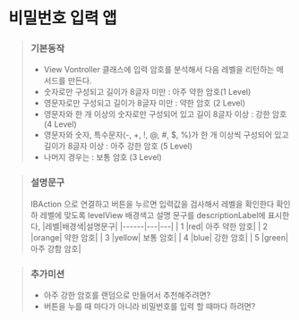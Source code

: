 # 비밀번호 입력 앱

> ### 기본동작
> * View Vontroller 클래스에 입력 암호를 분석해서 다음 레벨을 리턴하는 메서드를 만든다.
> * 숫자로만 구성되고 길이가 8글자 미만 : 아주 약한 암호(1 Level)
> * 영문자로만 구성되고 길이가 8글자 미만 : 약한 암호 (2 Level)
> * 영문자와 한 개 이상의 숫자로만 구성되어 있고 길이 8글자 이상 : 강한 암호 (4 Level)
> * 영문자와 숫자, 특수문자(-, +, !, @, #, $, %)가 한 개 이상씩 구성되어 있고 길이가 8글자 이상 : 아주 강한 암호 (5 Level)
> * 나머지 경우는 : 보통 암호 (3 Level)


> ### 설명문구
> IBAction 으로 연결하고 버튼을 누르면 입력값을 검사해서 레벨을 확인한다
> 확인하 레벨에 맞도록 levelView 배경색고 설명 문구를 descriptionLabel에 표시한다,
> |레벨|배경색|설명문구|
> |------|---|---|
> | 1 |red|	아주 약한 암호|
> | 2 |orange|	약한 암호|
> | 3 |yellow|	보통 암호|
> | 4 |blue|	강한 암호|
> | 5 |green|	아주 강함 암호|

> ### 추가미션
> * 아주 강한 암호를 랜덤으로 만들어서 추천해주려면?
> * 버튼을 누를 때 마다가 아니라 비밀번호를 입력 할 때마다 하려면?




